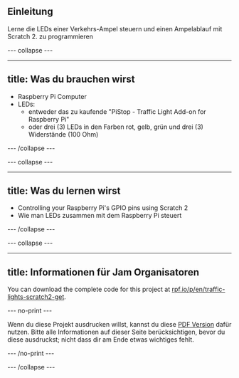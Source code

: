 ## Einleitung

Lerne die LEDs einer Verkehrs-Ampel steuern und einen Ampelablauf mit Scratch 2. zu programmieren

\--- collapse \---

* * *

## title: Was du brauchen wirst

- Raspberry Pi Computer
- LEDs: 
    - entweder das zu kaufende "PiStop - Traffic Light Add-on for Raspberry Pi"
    - oder drei (3) LEDs in den Farben rot, gelb, grün und drei (3) Widerstände (100 Ohm)

\--- /collapse \---

\--- collapse \---

* * *

## title: Was du lernen wirst

- Controlling your Raspberry Pi's GPIO pins using Scratch 2
- Wie man LEDs zusammen mit dem Raspberry Pi steuert

\--- /collapse \---

\--- collapse \---

* * *

## title: Informationen für Jam Organisatoren

You can download the complete code for this project at [rpf.io/p/en/traffic-lights-scratch2-get](https://rpf.io/p/en/traffic-lights-scratch2-get).

\--- no-print \---

Wenn du diese Projekt ausdrucken willst, kannst du diese [PDF Version](https://github.com/raspberrypilearning/jam-worksheets/raw/master/pdf/Traffic-Lights-Scratch2.pdf) dafür nutzen. Bitte alle Informationen auf dieser Seite berücksichtigen, bevor du diese ausdruckst; nicht dass dir am Ende etwas wichtiges fehlt.

\--- /no-print \---

\--- /collapse \---